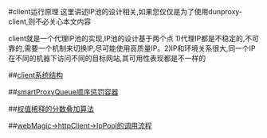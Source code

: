 #client运行原理
这里讲述IP池的设计相关,如果您仅仅是为了使用dunproxy-client,则不必关心本文内容

client就是一个代理IP池的实现,IP池的设计基于两个点 1)代理IP都是不稳定的,不可靠的,需要一个机制来切换IP,尽可能使用高质量IP。2)IP和环境关系很大,同一个IP在不同的机器下访问不同的目标网站,其可用性表现都是不一样的

##[client系统结构](architecture.md)

##[smartProxyQueue顺序惩罚容器](SmartProxyQueue.md)

##[权值稀释的分数叠加算法](scoring.md)

##[webMagic->httpClient->IpPool的调用流程](DungProxyDownloader.md)